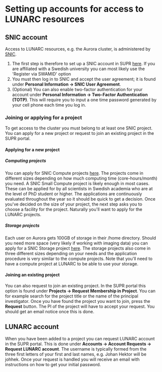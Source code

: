 # Setting up accounts for access to LUNARC resources
## SNIC account
Access to LUNARC resources, e.g. the Aurora cluster, is administered by [SNIC](https://snic.se).
1. The first step is therefore to set up a SNIC account in SUPR [here](https://supr.snic.se/person/register/).
If you are affiliated with a Swedish university you can most likely use the 'Register via SWAMID' option
2. You must then log in to SNIC and accept the user agreement; it is found under **Personal Information -> SNIC User Agreement**.
3. (Optional) You can also enable two-factor authentication for your account under **Personal Information -> Two-Factor Authentication (TOTP)**. This will require you to input a one time password generated by your cell phone each time you log in.

### Joining or applying for a project
To get access to the cluster you must belong to at least one SNIC project. You can apply for a new project or request to join an existing project in the SUPR portal.
#### Applying for a new project
##### Computing projects
You can apply for SNIC Compute projects [here](https://supr.snic.se/round/compute/?).
The projects come in different sizes depending on how much computing time (core-hours/month) you need.
A SNIC Small Compute project is likely enough in most cases.
These can be applied for by all scientists in Swedish academia who are at the level of PhD student or higher.
The applications are continuously evaluated throughout the year so it should be quick to get a decision.
Once you've decided on the size of your project, the next step asks you to choose a facility for the project.
Naturally you'll want to apply for the LUNARC projects.

##### Storage projects
Each user on Aurora gets 100GB of storage in their /home directory.
Should you need more space (very likely if working with imaging data) you can apply for a SNIC Storage project [here](https://supr.snic.se/round/storage/?).
The storage projects also come in three different sizes depending on your needs and the application procedure is very similar to the compute projects.
Note that you'll need to have a compute project at LUNARC to be able to use your storage.

#### Joining an existing project
You can also request to join an existing project. In the SUPR portal this option is found under **Projects -> Request Membership in Project**.
You can for example search for the project title or the name of the principal investigator.
Once you have found the project you want to join, press the **Request** button.
The PI of the project will have to accept your request.
You should get an email notice once this is done.

## LUNARC account
When you have been added to a project you can request LUNARC account in the SUPR portal.
This is done under **Accounts -> Account Requests -> Request LUNARC account**.
The username is typically formed from the three first letters of your first and last names, e.g. Johan Hektor will be johhek.
Once your request is handled you will receive an email with instructions on how to get your initial password.
